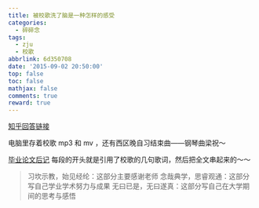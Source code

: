 ```yaml
---
title: 被校歌洗了脑是一种怎样的感受
categories:
  - 碎碎念
tags:
  - zju
  - 校歌
abbrlink: 6d350708
date: '2015-09-02 20:50:00'
top: false
toc: false
mathjax: false
comments: true
reward: true
---
```

[知乎回答链接](https://www.zhihu.com/question/35058065/answer/61995560)

电脑里存着校歌 mp3 和 mv ，还有西区晚自习结束曲——钢琴曲梁祝～

[毕业论文后记](../5f2e9d5/) 每段的开头就是引用了校歌的几句歌词，然后把全文串起来的～～
> 习坎示教，始见经纶：这部分主要感谢老师
> 念哉典学，思睿观通：这部分写自己学业学术努力与成果
> 无曰已是，无曰遂真：这部分写自己在大学期间的思考与感悟